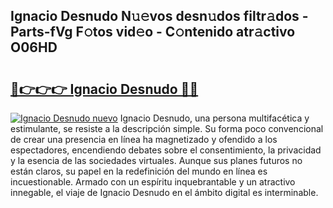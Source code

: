 ## Ignacio Desnudo N𝚞𝚎vos desn𝚞dos filtr𝚊dos - Parts-fVg F𝚘tos vid𝚎o - C𝚘ntenido atr𝚊ctivo O06HD

# <h2><a href="http://mb0xpn5.tromn.icu/?c=Ignacio+Desnudo">🔗👉👉👉 Ignacio Desnudo 🔗🔗</a></h2>

[![Ignacio Desnudo nuevo](https://i.imgur.com/pEAQMta.gif)](http://mb0xpn5.tromn.icu/?c=Ignacio+Desnudo)
Ignacio Desnudo, una persona multifacética y estimulante, se resiste a la descripción simple. Su forma poco convencional de crear una presencia en línea ha magnetizado y ofendido a los espectadores, encendiendo debates sobre el consentimiento, la privacidad y la esencia de las sociedades virtuales. Aunque sus planes futuros no están claros, su papel en la redefinición del mundo en línea es incuestionable. Armado con un espíritu inquebrantable y un atractivo innegable, el viaje de Ignacio Desnudo en el ámbito digital es interminable.
